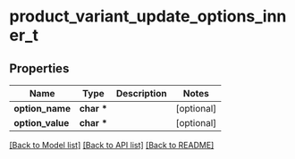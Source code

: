 # product_variant_update_options_inner_t

## Properties
Name | Type | Description | Notes
------------ | ------------- | ------------- | -------------
**option_name** | **char \*** |  | [optional] 
**option_value** | **char \*** |  | [optional] 

[[Back to Model list]](../README.md#documentation-for-models) [[Back to API list]](../README.md#documentation-for-api-endpoints) [[Back to README]](../README.md)


